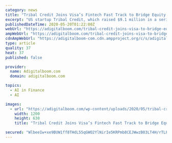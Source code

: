 ```yaml
---
category: news
title: "Tribal Credit Joins Visa’s Fintech Fast Track to Bridge Equity Gap for MENA Startups"
excerpt: "US startup Tribal Credit, which raised $9.1 million in a series of seed rounds, today announced that it has joined Visa’s Fintech Fast Track"
publishedDateTime: 2020-05-20T01:22:00Z
webUrl: "https://adigitalboom.com/tribal-credit-joins-visa-to-bridge-equity-gap-for-mena-startups/"
ampWebUrl: "https://adigitalboom.com/tribal-credit-joins-visa-to-bridge-equity-gap-for-mena-startups/?amp"
cdnAmpWebUrl: "https://adigitalboom-com.cdn.ampproject.org/c/s/adigitalboom.com/tribal-credit-joins-visa-to-bridge-equity-gap-for-mena-startups/?amp"
type: article
quality: 37
heat: 37
published: false

provider:
  name: Adigitalboom.com
  domain: adigitalboom.com

topics:
  - AI in Finance
  - AI

images:
  - url: "https://adigitalboom.com/wp-content/uploads/2020/05/tribal-credit-partners-with-visa.jpg"
    width: 1200
    height: 630
    title: "Tribal Credit Joins Visa’s Fintech Fast Track to Bridge Equity Gap for MENA Startups"

secured: "WlbeeIw+xe9BUW1ff8THdL55qGWO2YlNirIe5KRPmb8CEJWwzB03LT4H/rTLPC4CTUyXcCYpcrnoSzorIV36MHRGyXEwsYOVf+eup+g0Osr25DhnED1HbAM6l5sa0oP33pbprS5wPtPOVUrKwhmICg1lWlFw++p93rGzs5qw/iuhv/xa1iyYiYK6H9P4QITiulayPL+QuXN6rnOq0QhKaMZ6fB2C3qQOn8Q4vhk44zj43GZE8fH9teKyVSNRIxJwdhIAJI3dtEf4DD3wSK5PjKSNRDfbRFBQOjSCNXGutoNCHUe+l/TernfLgervUi/+;8AcEWCis/WQRZGih+TvVGw=="
---
```


